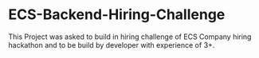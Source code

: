 # ECS-Backend-Hiring-Challenge
This Project was asked to build in hiring challenge of ECS Company hiring hackathon and to be build by developer with experience of 3+. 
